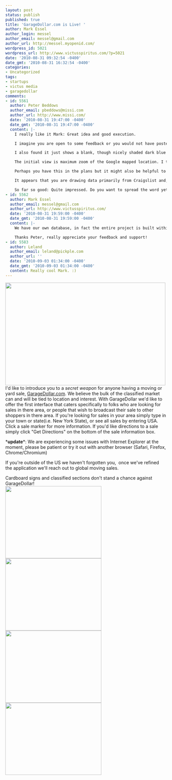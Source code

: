 ```yaml
---
layout: post
status: publish
published: true
title: 'GarageDollar.com is Live! '
author: Mark Essel
author_login: messel
author_email: messel@gmail.com
author_url: http://messel.myopenid.com/
wordpress_id: 5021
wordpress_url: http://www.victusspiritus.com/?p=5021
date: '2010-08-31 09:32:54 -0400'
date_gmt: '2010-08-31 16:32:54 -0400'
categories:
- Uncategorized
tags:
- startups
- victus media
- garagedollar
comments:
- id: 5561
  author: Peter Beddows
  author_email: pbeddows@missi.com
  author_url: http://www.missi.com/
  date: '2010-08-31 19:47:00 -0400'
  date_gmt: '2010-08-31 19:47:00 -0400'
  content: |-
    I really like it Mark: Great idea and good execution.

    I imagine you are open to some feedback or you would not have posted.

    I also found it just shows a blank, though nicely shaded dark blue to turquoise background, screen in IE. However, it works fine in Safari, Chrome and FireFox. I'm using IE8 on a Sony Viao 64Bit Vista Ultimate laptop.

    The initial view is maximum zoom of the Google mapped location. I think it might be better to go for a mid-level zoom to show the mapped location relative to its surroundings. Love the fact that you can map directions directly which, of course, does immediately show the location in relationship to other streets. Being able to map the from/to directions is very powerful.

    Perhaps you have this in the plans but it might also be helpful to allow finding location by zip-code: I suspect that people may have challenges when relying upon typing in city and state if the town name can be expressed in more than one fashion.

    It appears that you are drawing data primarily from Craigslist and, presumably, you are recording new sales information from the app back onto Craigslist? No doubt an excellent resource: I wonder if you might also find it valuable in the longer run to develop your own data repository - either to use in parallel or ultimately alone - because this could yield some monetizable data mining results at some point.

    So far so good: Quite impressed. Do you want to spread the word yet or hold horses until you are more ready?
- id: 5562
  author: Mark Essel
  author_email: messel@gmail.com
  author_url: http://www.victusspiritus.com/
  date: '2010-08-31 19:59:00 -0400'
  date_gmt: '2010-08-31 19:59:00 -0400'
  content: |-
    We have our own database, in fact the entire project is built within couchDB, it both stores the data and knows how to "show" it in a browser format. <br><br>We're exploring the best way to "prime the pumps" with some initial sales postings (I think Tyler used an online search tool).<br><br>How about we take all the feedback into account over the next couple of days (get it working in IE and mobile friendly), then beat on some drums. I'll kick off a Facebook and Google ad campaign to gauge initial interest at that time.

    Thanks Peter, really appreciate your feedback and support!
- id: 5583
  author: Leland
  author_email: leland@pickple.com
  author_url: ''
  date: '2010-09-03 01:34:00 -0400'
  date_gmt: '2010-09-03 01:34:00 -0400'
  content: Really cool Mark. :)
---
```

<p><a href="http://garagedollar.com"><img class="aligncenter size-full wp-image-5022" title="garagedollar" src="{{ site.url }}/assets/2010/08/garagedollar.jpg" alt="" width="500" height="320" /></a>I'd like to introduce you to a <em>secret weapon</em> for anyone having a moving or yard sale, <a href="http://garagedollar.com">GarageDollar.com</a>. We believe the bulk of the classified market can and will be tied to location and interest. With GarageDollar we'd like to offer the first interface that caters specifically to folks who are looking for sales in there area, or people that wish to broadcast their sale to other shoppers in there area. If you're looking for sales in your area simply type in your town or state(i.e. New York State), or see all sales by entering USA. Click a sale marker for more information. If you'd like directions to a sale simply click "Get Directions" on the bottom of the sale information box.</p>
<p>*<strong>update</strong>*: We are experiencing some issues with Internet Explorer at the moment, please be patient or try it out with another browser (Safari, Firefox, Chrome/Chromium)</p>
<p>If you're outside of the US we haven't forgotten you,  once we've refined the application we'll reach out to global moving sales.</p>
<p>Cardboard signs and classified sections don't stand a chance against GarageDollar!<br />
<a href="{{ site.url }}/assets/2010/08/photo1.jpg"><img class="aligncenter size-medium wp-image-4954" title="photo1" src="{{ site.url }}/assets/2010/08/photo1-300x225.jpg" alt="" width="300" height="225" /></a><a href="{{ site.url }}/assets/2010/08/photo2.jpg"><img class="aligncenter size-medium wp-image-4955" title="photo2" src="{{ site.url }}/assets/2010/08/photo2-300x225.jpg" alt="" width="300" height="225" /></a><a href="{{ site.url }}/assets/2010/08/photo3.jpg"><img class="aligncenter size-medium wp-image-4956" title="photo3" src="{{ site.url }}/assets/2010/08/photo3-300x225.jpg" alt="" width="300" height="225" /></a><a href="{{ site.url }}/assets/2010/08/photo4.jpg"><img class="aligncenter size-medium wp-image-4957" title="photo4" src="{{ site.url }}/assets/2010/08/photo4-300x225.jpg" alt="" width="300" height="225" /></a></p>
